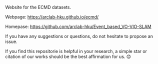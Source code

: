 Website for the ECMD datasets.

Webpage: https://arclab-hku.github.io/ecmd/

Homepase: https://github.com/arclab-hku/Event_based_VO-VIO-SLAM

If you have any suggestions or questions, do not hesitate to propose an issue.

If you find this repositorie is helpful in your research, a simple star or citation of our works should be the best affirmation for us. :blush: 
